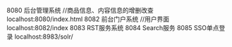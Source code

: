 8080	后台管理系统	//商品信息、内容信息的增删改查		localhost:8080/index.html
8082	前台门户系统	//用户界面				              localhost:8082/index
8083 	RST服务系统
8084	Search服务
8085	SSO单点登录
localhost:8983/solr/
